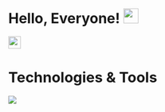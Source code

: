 # Hello, Everyone! <img src="https://raw.githubusercontent.com/MartinHeinz/MartinHeinz/master/wave.gif" width="30px">

<img src=https://images.emojiterra.com/google/android-10/512px/1f527.png width="25px"><h1 style="font-size:3vw"><b>Technologies & Tools<b/></h1>
  
![](https://img.shields.io/badge/Code-Java-informational?style=flat&logo=data:image/svg%2bxml;base64,<http://www.w3.org/2000/svg>)


